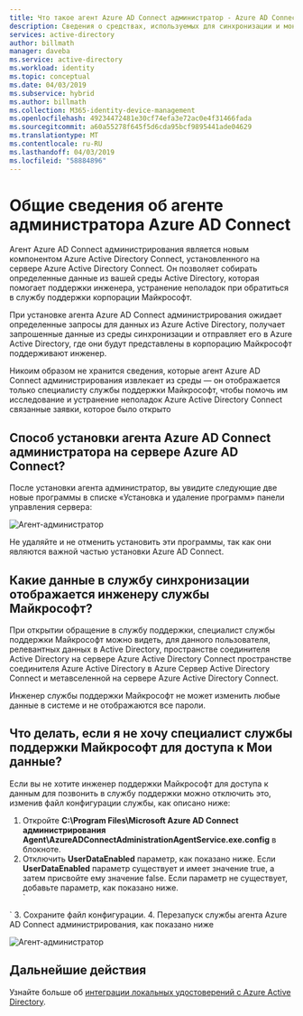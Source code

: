 ```yaml
---
title: Что такое агент Azure AD Connect администратор - Azure AD Connect | Документация Майкрософт
description: Сведения о средствах, используемых для синхронизации и мониторинга вашей локальной среды в Azure AD.
services: active-directory
author: billmath
manager: daveba
ms.service: active-directory
ms.workload: identity
ms.topic: conceptual
ms.date: 04/03/2019
ms.subservice: hybrid
ms.author: billmath
ms.collection: M365-identity-device-management
ms.openlocfilehash: 49234472481e30cf74efa3e72ac0e4f31466fada
ms.sourcegitcommit: a60a55278f645f5d6cda95bcf9895441ade04629
ms.translationtype: MT
ms.contentlocale: ru-RU
ms.lasthandoff: 04/03/2019
ms.locfileid: "58884896"
---
```

# <a name="what-is-the-azure-ad-connect-admin-agent"></a>Общие сведения об агенте администратора Azure AD Connect 
Агент Azure AD Connect администрирования является новым компонентом Azure Active Directory Connect, установленного на сервере Azure Active Directory Connect. Он позволяет собирать определенные данные из вашей среды Active Directory, которая помогает поддержки инженера, устранение неполадок при обратиться в службу поддержки корпорации Майкрософт.

При установке агента Azure AD Connect администрирования ожидает определенные запросы для данных из Azure Active Directory, получает запрошенные данные из среды синхронизации и отправляет его в Azure Active Directory, где они будут представлены в корпорацию Майкрософт поддерживают инженер.

Никоим образом не хранится сведения, которые агент Azure AD Connect администрирования извлекает из среды — он отображается только специалисту службы поддержки Майкрософт, чтобы помочь им исследование и устранение неполадок Azure Active Directory Connect связанные заявки, которое было открыто

## <a name="how-is-the-azure-ad-connect-admin-agent-installed-on-the-azure-ad-connect-server"></a>Способ установки агента Azure AD Connect администратора на сервере Azure AD Connect? 
После установки агента администратор, вы увидите следующие две новые программы в списке «Установка и удаление программ» панели управления сервера: 

![Агент-администратор](media/whatis-aadc-admin-agent/adminagent1.png)

Не удаляйте и не отменить установить эти программы, так как они являются важной частью установки Azure AD Connect.

## <a name="what-data-in-my-sync-service-is-shown-to-the-microsoft-service-engineer"></a>Какие данные в службу синхронизации отображается инженеру службы Майкрософт?
При открытии обращение в службу поддержки, специалист службы поддержки Майкрософт можно видеть, для данного пользователя, релевантных данных в Active Directory, пространстве соединителя Active Directory на сервере Azure Active Directory Connect пространстве соединителя Azure Active Directory в Azure Сервер Active Directory Connect и метавселенной на сервере Azure Active Directory Connect.

Инженер службы поддержки Майкрософт не может изменить любые данные в системе и не отображаются все пароли.

## <a name="what-if-i-dont-want-the-microsoft-support-engineer-to-access-my-data"></a>Что делать, если я не хочу специалист службы поддержки Майкрософт для доступа к Мои данные? 
 
Если вы не хотите инженер поддержки Майкрософт для доступа к данным для позвонить в службу поддержки можно отключить это, изменив файл конфигурации службы, как описано ниже: 

  1.    Откройте **C:\Program Files\Microsoft Azure AD Connect администрирования Agent\AzureADConnectAdministrationAgentService.exe.config** в блокноте.
  2.    Отключить **UserDataEnabled** параметр, как показано ниже. Если **UserDataEnabled** параметр существует и имеет значение true, а затем присвойте ему значение false. Если параметр не существует, добавьте параметр, как показано ниже.    
  `
 <appSettings>
   <add key="TraceFilename" value="ADAdministrationAgent.log" />
   <add key="UserDataEnabled" value="false" />
  </appSettings>
  `
  3.    Сохраните файл конфигурации.
  4.    Перезапуск службы агента Azure AD Connect администрирования, как показано ниже

![Агент-администратор](media/whatis-aadc-admin-agent/adminagent2.png)

## <a name="next-steps"></a>Дальнейшие действия
Узнайте больше об [интеграции локальных удостоверений с Azure Active Directory](whatis-hybrid-identity.md).